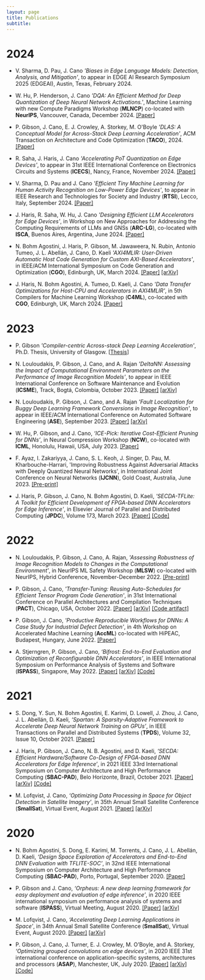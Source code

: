 ```yaml
---
layout: page
title: Publications
subtitle:
---
```


# 2024

- V. Sharma, D. Pau, J. Cano
    *'Biases in Edge Language Models: Detection, Analysis, and Mitigation'*, to appear in EDGE AI Research Symposium 2025 (EDGEAI), Austin, Texas, February 2024.

- W. Hu, P. Henderson, J. Cano
    *'DQA: An Efficient Method for Deep Quantization of Deep Neural Network Activations.'*, Machine Learning with new Compute Paradigms Workshop (**MLNCP**) co-located with **NeurIPS**, Vancouver, Canada, December 2024. [[Paper]](https://openreview.net/forum?id=esMnmm2VJh)

- P. Gibson, J. Cano, E. J. Crowley, A. Storkey, M. O'Boyle
    *'DLAS: A Conceptual Model for Across-Stack Deep Learning Acceleration'*, ACM Transaction on Architecture and Code Optimization (**TACO**), 2024. [[Paper]](https://dl.acm.org/doi/10.1145/3688609)

- R. Saha, J. Haris, J. Cano
    *'Accelerating PoT Quantization on Edge Devices'*, to appear in 31st IEEE International Conference on Electronics Circuits and Systems (**ICECS**), Nancy, France, November 2024. [[Paper]](https://eprints.gla.ac.uk/331500/)

- V. Sharma, D. Pau and J. Cano 
    *'Efficient Tiny Machine Learning for Human Activity Recognition on Low-Power Edge Devices'*, to appear in IEEE Research and Technologies for Society and Industry (**RTSI**), Lecco, Italy, September 2024. [[Paper]](https://eprints.gla.ac.uk/330318/)

- J. Haris, R. Saha, W. Hu, J. Cano
    *'Designing Efficient LLM Accelerators for Edge Devices'*, in Workshop on New Approaches for Addressing the Computing Requirements of LLMs and GNSs (**ARC-LG**), co-located with **ISCA**, Buenos Aires, Argentina, June 2024. [[Paper]](https://arxiv.org/abs/2408.00462)


- N. Bohm Agostini, J. Haris, P. Gibson, M. Jawaweera, N. Rubin, Antonio Tumeo, J. L. Abellán, J. Cano, D. Kaeli
    *'AXI4MLIR: User-Driven Automatic Host Code Generation for Custom AXI-Based Accelerators'*, in IEEE/ACM International Symposium on Code Generation and Optimization (**CGO**), Edinburgh, UK, March 2024. [[Paper]](https://ieeexplore.ieee.org/abstract/document/10444801) [[arXiv]](https://arxiv.org/abs/2312.14821)

- J. Haris, N. Bohm Agostini, A. Tumeo, D. Kaeli, J. Cano
    *'Data Transfer Optimizations for Host-CPU and Accelerators in AXI4MLIR'*, in 5th Compilers for Machine Learning Workshop (**C4ML**), co-located with **CGO**, Edinburgh, UK, March 2024. [[Paper]](https://arxiv.org/abs/2402.19184)

# 2023

- P. Gibson
    *'Compiler-centric Across-stack Deep Learning Acceleration'*, Ph.D. Thesis, University of Glasgow. [[Thesis](https://theses.gla.ac.uk/83959/)]

- N. Louloudakis, P. Gibson, J. Cano, and A. Rajan
    *'DeltaNN: Assessing the Impact of Computational Environment Parameters on the Performance of Image Recognition Models'*, to appear in IEEE International Conference on Software Maintenance and Evolution (**ICSME**), Track, Bogtá, Colombia, October 2023. [[Paper]](https://ieeexplore.ieee.org/abstract/document/10336258) [[arXiv]](https://arxiv.org/abs/2306.06208)

- N. Louloudakis, P. Gibson, J. Cano, and A. Rajan
    *'Fault Localization for Buggy Deep Learning Framework Conversions in Image Recognition'*, to appear in IEEE/ACM International Conference on Automated Software Engineering (**ASE**), September 2023. [[Paper]](https://ieeexplore.ieee.org/abstract/document/10298525) [[arXiv]](https://arxiv.org/abs/2306.06157)

- W. Hu, P. Gibson, and J. Cano, *‘ICE-Pick: Iterative Cost-Efficient Pruning for DNNs’*, in Neural Compression Workshop (**NCW**), co-located with **ICML**, Honolulu, Hawaii, USA, July 2023. [[Paper]](https://openreview.net/forum?id=fWYKVtf7lu)

- F. Ayaz, I. Zakariyya, J. Cano, S. L. Keoh, J. Singer, D. Pau, M. Kharbouche-Harrari, 'Improving Robustness Against Adversarial Attacks with Deeply Quantized Neural Networks', in International Joint Conference on Neural Networks (**IJCNN**), Gold Coast, Australia, June 2023. [[Pre-print]](https://arxiv.org/abs/2304.12829)

- J. Haris, P. Gibson, J. Cano, N. Bohm Agostini, D. Kaeli, *'SECDA-TFLite: A Toolkit for Efficient Development of FPGA-based DNN Accelerators for Edge Inference'*, in Elsevier Journal of Parallel and Distributed Computing (**JPDC**), Volume 173, March 2023. [[Paper]](https://www.sciencedirect.com/science/article/pii/S0743731522002301) [[Code]](https://github.com/gicLAB/SECDA-TFLite)

# 2022

- N. Louloudakis, P. Gibson, J. Cano, A. Rajan, *'Assessing Robustness of Image Recognition Models to Changes in the Computational Environment'*,  in NeurIPS ML Safety Workshop (<b>MLSW</b>) co-located with NeurIPS, Hybrid Conference, November-December 2022. [[Pre-print]](https://www.dcs.gla.ac.uk/~josecr/pub/2022_MLSW.pdf)

- P. Gibson, J. Cano,  *'Transfer-Tuning: Reusing Auto-Schedules for Efficient Tensor Program Code Generation'*, in 31st International Conference on Parallel Architectures and Compilation Techniques (**PACT**), Chicago, USA, October 2022. [[Paper]](https://dl.acm.org/doi/10.1145/3559009.3569682) [[arXiv]](https://arxiv.org/abs/2201.05587) [[Code artifact]](https://github.com/gicLAB/transfer-tuning)

- P. Gibson, J. Cano, *'Productive Reproducible Workflows for DNNs: A Case Study for Industrial Defect Detection'*, in 4th Workshop on Accelerated Machine Learning (**AccML**) co-located with HiPEAC, Budapest, Hungary, June 2022. [[Paper]](https://accml.dcs.gla.ac.uk/papers/2022/4thAccML_paper_2(16).pdf)

- A. Stjerngren, P. Gibson, J. Cano, *‘Bifrost: End-to-End Evaluation and Optimization of Reconfigurable DNN Accelerators’*, in IEEE International Symposium on Performance Analysis of Systems and Software (**ISPASS**), Singapore, May 2022. [[Paper]](https://ieeexplore.ieee.org/document/9804659/) [[arXiv]](https://arxiv.org/abs/2204.12418) [[Code]](https://github.com/gicLAB/bifrost)


# 2021

- S. Dong, Y. Sun, N. Bohm Agostini, E. Karimi, D. Lowell, J. Zhou, J. Cano, J. L. Abellán, D. Kaeli, *‘Spartan: A Sparsity-Adaptive Framework to Accelerate Deep Neural Network Training on GPUs’*, in IEEE Transactions on Parallel and Distributed Systems (<b>TPDS</b>), Volume 32, Issue 10, October 2021. [[Paper]](https://ieeexplore.ieee.org/abstract/document/9382871?signout=success&signout=success)

- J. Haris, P. Gibson, J. Cano, N. B. Agostini, and D. Kaeli, *‘SECDA: Efficient Hardware/Software Co-Design of FPGA-based DNN Accelerators for Edge Inference’*, in 2021 IEEE 33rd International Symposium on Computer Architecture and High Performance Computing (<b>SBAC-PAD</b>), Belo Horizonte, Brazil, October 2021. [[Paper]](https://ieeexplore.ieee.org/document/9651579) [[arXiv]](https://arxiv.org/abs/2110.00478) [[Code]](https://github.com/giclab/secda)

- M. Lofqvist, J. Cano, *‘Optimizing Data Processing in Space for Object Detection in Satellite Imagery’*, in 35th Annual Small Satellite Conference (<b>SmallSat</b>), Virtual Event, August 2021. [[Paper]](https://digitalcommons.usu.edu/smallsat/2021/all2021/135/) [[arXiv]](https://arxiv.org/abs/2107.03774)


# 2020

- N. Bohm Agostini, S. Dong, E. Karimi, M. Torrents, J. Cano, J. L. Abellán, D. Kaeli, *‘Design Space Exploration of Accelerators and End-to-End DNN Evaluation with TFLITE-SOC’*, in 32nd IEEE International Symposium on Computer Architecture and High Performance Computing (<b>SBAC-PAD</b>), Porto, Portugal, September 2020. [[Paper]](https://ieeexplore.ieee.org/document/9235056)

- P. Gibson and J. Cano, *‘Orpheus: A new deep learning framework for easy deployment and evaluation of edge inference’*, in 2020 IEEE international symposium on performance analysis of systems and software (<b>ISPASS</b>), Virtual Meeting, August 2020. [[Paper]](https://ieeexplore.ieee.org/document/9238597) [[arXiv]](https://arxiv.org/abs/2107.03774)

- M. Lofqvist, J. Cano, *‘Accelerating Deep Learning Applications in Space’*, in 34th Annual Small Satellite Conference (<b>SmallSat</b>), Virtual Event, August 2020. [[Paper]](https://digitalcommons.usu.edu/smallsat/2020/all2020/21/) [[arXiv]](https://arxiv.org/abs/2007.11089)

- P. Gibson, J. Cano, J. Turner, E. J. Crowley, M. O’Boyle, and A. Storkey, *‘Optimizing grouped convolutions on edge devices’*, in 2020 IEEE 31st international conference on application-specific systems, architectures and processors (<b>ASAP</b>), Manchester, UK, July 2020. [[Paper]](https://ieeexplore.ieee.org/document/9153227/) [[arXiv]](https://arxiv.org/abs/2006.09791) [[Code]](https://github.com/apache/tvm/blob/main/python/tvm/topi/x86/group_conv2d.py#L109)

